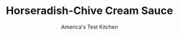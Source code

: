 ---
layout: ../../layouts/MarkdownPostLayout.astro
title: Horseradish-Chive Cream Sauce
author: America's Test Kitchen
pubDate: 2023-03-15
description: "Stop! Dont wash that pan! Use the browned bits stuck to the skillet to create a restaurant-quality sauce in less than 10 minutes."
image_url: https://res.cloudinary.com/hksqkdlah/image/upload/ar_1:1,c_fill,dpr_2.0,f_auto,fl_lossy.progressive.strip_profile,g_faces:auto,q_auto:low,w_344/7233_sfs-steaksauces-0007-277048
tags: ["Sauces"]
calories: 
protein: 
carbohydrates: 
fats: 
fiber: 
ingredients: ["1 tablespoon, unsalted butter, chilled","1 , shallot, minced","1/2 cup, red wine","1 teaspoon, brown sugar","1/2 cup, low-sodium beef broth","1 teaspoon, fresh chives, minced","2 tablespoons, sour cream","1 tablespoon, prepared horseradish (Use 2 tablespoons for spicier sauce.)"]
serves: 
time: "20 minutes"
instructions: ["COOK AROMATICS Once steaks are cooked, transfer them to platter, tent with foil, and pour off excess fat from skillet. Melt 1 tablespoon butter in empty skillet over medium-low heat. Cook shallot until softened, about 2 minutes.","REDUCE LIQUIDS Add wine and sugar to skillet and simmer over medium heat, scraping up any browned bits, until reduced to about 1 tablespoon, about 3 minutes. Add broth and any juices on plate with resting steaks and simmer until liquid is reduced to 1/3 cup, about 3 minutes.","ADD FLAVORINGS Off heat, whisk in chives, sour cream, and horseradish. Season with salt and pepper. Spoon sauce over steaks."]
nutrition: undefined
notes: "Use low-sodium broth and unsalted butter in this recipe or the reduced sauce may be too salty. See related content for a Cooking Lesson on pan-searing steak."
---